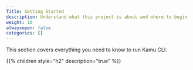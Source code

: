 ```yaml
---
Title: Getting Started
description: Understand what this project is about and where to begin
weight: 10
alwaysopen: false
categories: []
---
```


This section covers everything you need to know to run Kamu CLI.

{{% children style="h2" description="true" %}}
